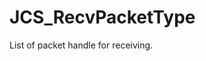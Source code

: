 <!--
   - $File: JCS_RecvPacketType.html $
   - $Date: 2018-10-01 20:23:29 $
   - $Revision: $
   - $Creator: Jen-Chieh Shen $
   - $Notice: See LICENSE.txt for modification and distribution information
   -                   Copyright © 2018 by Shen, Jen-Chieh $
-->


<div id="content-header">
  <h1>JCS_RecvPacketType</h1>
</div>

<p>
  List of packet handle for receiving.
</p>
